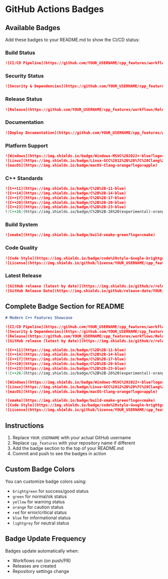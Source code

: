 # GitHub Actions Badges

## Available Badges

Add these badges to your README.md to show the CI/CD status:

### Build Status
```markdown
![CI/CD Pipeline](https://github.com/YOUR_USERNAME/cpp_features/workflows/CI/CD%20Pipeline/badge.svg)
```

### Security Status  
```markdown
![Security & Dependencies](https://github.com/YOUR_USERNAME/cpp_features/workflows/Security%20&%20Dependencies/badge.svg)
```

### Release Status
```markdown
![Release](https://github.com/YOUR_USERNAME/cpp_features/workflows/Release/badge.svg)
```

### Documentation
```markdown
![Deploy Documentation](https://github.com/YOUR_USERNAME/cpp_features/workflows/Deploy%20Documentation/badge.svg)
```

### Platform Support
```markdown
![Windows](https://img.shields.io/badge/Windows-MSVC%202022+-blue?logo=windows)
![Linux](https://img.shields.io/badge/Linux-GCC%2012%2B%20%7C%20Clang%2015%2B-green?logo=linux)
![macOS](https://img.shields.io/badge/macOS-Clang-orange?logo=apple)
```

### C++ Standards
```markdown
![C++11](https://img.shields.io/badge/C%2B%2B-11-blue)
![C++14](https://img.shields.io/badge/C%2B%2B-14-blue)
![C++17](https://img.shields.io/badge/C%2B%2B-17-blue)
![C++20](https://img.shields.io/badge/C%2B%2B-20-blue)
![C++23](https://img.shields.io/badge/C%2B%2B-23-blue)
![C++26](https://img.shields.io/badge/C%2B%2B-26%20(experimental)-orange)
```

### Build System
```markdown
![xmake](https://img.shields.io/badge/build-xmake-green?logo=cmake)
```

### Code Quality
```markdown
![Code Style](https://img.shields.io/badge/code%20style-Google-brightgreen)
![License](https://img.shields.io/github/license/YOUR_USERNAME/cpp_features)
```

### Latest Release
```markdown
![GitHub release (latest by date)](https://img.shields.io/github/v/release/YOUR_USERNAME/cpp_features)
![GitHub Release Date](https://img.shields.io/github/release-date/YOUR_USERNAME/cpp_features)
```

## Complete Badge Section for README

```markdown
# Modern C++ Features Showcase

![CI/CD Pipeline](https://github.com/YOUR_USERNAME/cpp_features/workflows/CI/CD%20Pipeline/badge.svg)
![Security & Dependencies](https://github.com/YOUR_USERNAME/cpp_features/workflows/Security%20&%20Dependencies/badge.svg)
![Release](https://github.com/YOUR_USERNAME/cpp_features/workflows/Release/badge.svg)
![GitHub release (latest by date)](https://img.shields.io/github/v/release/YOUR_USERNAME/cpp_features)

![C++11](https://img.shields.io/badge/C%2B%2B-11-blue)
![C++14](https://img.shields.io/badge/C%2B%2B-14-blue)
![C++17](https://img.shields.io/badge/C%2B%2B-17-blue)
![C++20](https://img.shields.io/badge/C%2B%2B-20-blue)
![C++23](https://img.shields.io/badge/C%2B%2B-23-blue)
![C++26](https://img.shields.io/badge/C%2B%2B-26%20(experimental)-orange)

![Windows](https://img.shields.io/badge/Windows-MSVC%202022+-blue?logo=windows)
![Linux](https://img.shields.io/badge/Linux-GCC%2012%2B%20%7C%20Clang%2015%2B-green?logo=linux)
![macOS](https://img.shields.io/badge/macOS-Clang-orange?logo=apple)

![xmake](https://img.shields.io/badge/build-xmake-green?logo=cmake)
![Code Style](https://img.shields.io/badge/code%20style-Google-brightgreen)
![License](https://img.shields.io/github/license/YOUR_USERNAME/cpp_features)
```

## Instructions

1. Replace `YOUR_USERNAME` with your actual GitHub username
2. Replace `cpp_features` with your repository name if different
3. Add the badge section to the top of your README.md
4. Commit and push to see the badges in action

## Custom Badge Colors

You can customize badge colors using:
- `brightgreen` for success/good status
- `green` for normal/ok status  
- `yellow` for warning status
- `orange` for caution status
- `red` for error/critical status
- `blue` for informational status
- `lightgrey` for neutral status

## Badge Update Frequency

Badges update automatically when:
- Workflows run (on push/PR)
- Releases are created
- Repository settings change
